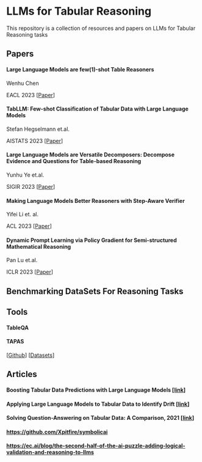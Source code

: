 # LLMs for Tabular Reasoning

This repository is a collection of resources and papers on LLMs for Tabular Reasoning tasks


## Papers

#### Large Language Models are few(1)-shot Table Reasoners
Wenhu Chen

EACL 2023 [[Paper](https://aclanthology.org/2023.findings-eacl.83.pdf)]

#### TabLLM: Few-shot Classification of Tabular Data with Large Language Models
Stefan Hegselmann et.al. 

AISTATS 2023 [[Paper](https://proceedings.mlr.press/v206/hegselmann23a/hegselmann23a.pdf)]

#### Large Language Models are Versatile Decomposers: Decompose Evidence and Questions for Table-based Reasoning
Yunhu Ye et.al. 

SIGIR 2023 [[Paper](https://arxiv.org/pdf/2301.13808.pdf)]

#### Making Language Models Better Reasoners with Step-Aware Verifier 
Yifei Li et. al. 

ACL 2023 [[Paper](https://aclanthology.org/2023.acl-long.291.pdf)]

#### Dynamic Prompt Learning via Policy Gradient for Semi-structured Mathematical Reasoning
Pan Lu et.al. 

ICLR 2023 [[Paper](https://arxiv.org/pdf/2209.14610.pdf)]


## Benchmarking DataSets For Reasoning Tasks
####
####

## Tools

#### TableQA

#### TAPAS
[[Github](...)] 
[[Datasets](...)]


## Articles 

#### Boosting Tabular Data Predictions with Large Language Models [[link](https://towardsdatascience.com/boosting-tabular-data-predictions-with-large-language-models-531337f834dc)]
#### Applying Large Language Models to Tabular Data to Identify Drift [[link](https://towardsdatascience.com/applying-large-language-models-to-tabular-data-to-identify-drift-54c9fa59255f)]
#### Solving Question-Answering on Tabular Data: A Comparison, 2021 [[link](https://blog.paperspace.com/tapas-question-answering/)]



#### https://github.com/Xpitfire/symbolicai

#### https://ec.ai/blog/the-second-half-of-the-ai-puzzle-adding-logical-validation-and-reasoning-to-llms

